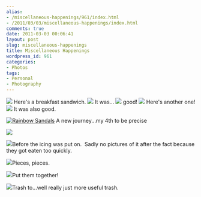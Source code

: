 ```yaml
---
alias:
- /miscellaneous-happenings/961/index.html
- /2011/03/03/miscellaneous-happenings/index.html
comments: true
date: 2011-03-03 00:06:41
layout: post
slug: miscellaneous-happenings
title: Miscellaneous Happenings
wordpress_id: 961
categories:
- Photos
tags:
- Personal
- Photography
---
```


[![](http://farm6.static.flickr.com/5015/5492849245_0068bae6a0.jpg)](http://farm6.static.flickr.com/5015/5492849245_0068bae6a0_b.jpg)
Here's a breakfast sandwich.
[![](http://farm6.static.flickr.com/5220/5493442614_0b97fd02ae.jpg)](http://farm6.static.flickr.com/5220/5493442614_0b97fd02ae_b.jpg)
It was...
[![](http://farm6.static.flickr.com/5096/5493442538_80fc329541.jpg)](http://farm6.static.flickr.com/5096/5493442538_80fc329541_b.jpg)
good!
[![](http://farm6.static.flickr.com/5295/5493424718_5dfb3fb1e4.jpg)](http://farm6.static.flickr.com/5295/5493424718_5dfb3fb1e4_b.jpg)
Here's another one!
[![](http://farm6.static.flickr.com/5260/5493442466_192f640cd0.jpg)](http://farm6.static.flickr.com/5260/5493442466_192f640cd0_b.jpg)
It was also good.

[![Rainbow Sandals](http://farm6.static.flickr.com/5013/5493404560_044eae125b.jpg)](http://farm6.static.flickr.com/5013/5493404560_044eae125b_b.jpg)
A new journey...my 4th to be precise

[![](http://farm6.static.flickr.com/5098/5493442418_b4f62f71a6.jpg)](http://farm6.static.flickr.com/5098/5493442418_b4f62f71a6_b.jpg)

[![](http://farm6.static.flickr.com/5134/5492849391_d88550e3c9.jpg)](http://farm6.static.flickr.com/5134/5492849391_d88550e3c9_b.jpg)Before the icing was put on.  Sadly no pictures of it after the fact because they got eaten too quickly.

[![](http://farm6.static.flickr.com/5139/5493424688_3f85a2f021.jpg)](http://farm6.static.flickr.com/5139/5493424688_3f85a2f021_b.jpg)Pieces, pieces.

[![](http://farm6.static.flickr.com/5257/5492849429_8f01b5c6aa.jpg)](http://farm6.static.flickr.com/5257/5492849429_8f01b5c6aa_b.jpg)Put them together!

[![](http://farm6.static.flickr.com/5138/5493442716_b9fbde4ca1.jpg)](http://farm6.static.flickr.com/5138/5493442716_b9fbde4ca1_b.jpg)Trash to...well really just more useful trash.
